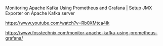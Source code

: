 Monitoring Apache Kafka Using Prometheus and Grafana | Setup JMX Exporter on Apache Kafka server

https://www.youtube.com/watch?v=Rb0XMtca4ik

https://www.fosstechnix.com/monitor-apache-kafka-using-prometheus-grafana/
